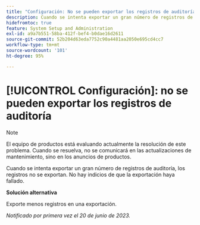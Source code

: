 ```yaml
---
title: "Configuración: No se pueden exportar los registros de auditoría"
description: Cuando se intenta exportar un gran número de registros de auditoría, los registros no se exportan. No hay indicios de que la exportación haya fallado.
hidefromtoc: true
feature: System Setup and Administration
exl-id: a9a7b551-58ba-412f-bef4-b0dae16d2611
source-git-commit: 52b204d63eda7752c90a4481aa2050e695cd4cc7
workflow-type: tm+mt
source-wordcount: '101'
ht-degree: 95%

---
```


# [!UICONTROL Configuración]: no se pueden exportar los registros de auditoría

>[!NOTE]
>
>El equipo de productos está evaluando actualmente la resolución de este problema. Cuando se resuelva, no se comunicará en las actualizaciones de mantenimiento, sino en los anuncios de productos.

Cuando se intenta exportar un gran número de registros de auditoría, los registros no se exportan. No hay indicios de que la exportación haya fallado.

**Solución alternativa**

Exporte menos registros en una exportación.

_Notificado por primera vez el 20 de junio de 2023._
